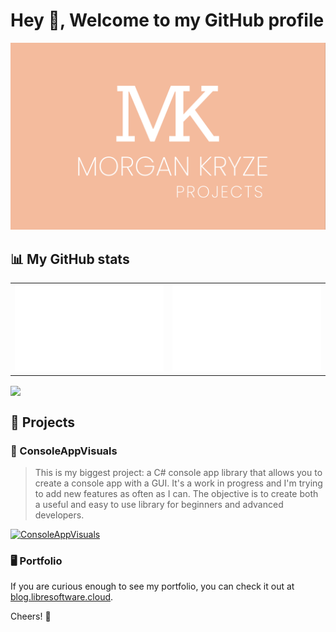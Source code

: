 # Hey 👋, Welcome to my GitHub profile

[![Profile icon](assets/profile_logo.png)](https://blog.mykodelab.dev/)

## 📊 My GitHub stats

<a href="https://github.com/MorganKryze/github-stats">
<table>
  <tr>
    <td><img src="https://raw.githubusercontent.com/MorganKryze/github-stats/master/generated/overview.svg" /></td>
    <td><img src="https://raw.githubusercontent.com/MorganKryze/github-stats/master/generated/languages.svg" /></td>
  </tr>
</table>
</a>

<div align="left">
    <img src="https://komarev.com/ghpvc/?username=MorganKryze&&style=flat-square" align="center" />
</div>

## 📁 Projects

### 🌄 ConsoleAppVisuals

> This is my biggest project: a C# console app library that allows you to create a console app with a GUI. It's a work in progress and I'm trying to add new features as often as I can. The objective is to create both a useful and easy to use library for beginners and advanced developers.

[![ConsoleAppVisuals](https://raw.githubusercontent.com/MorganKryze/ConsoleAppVisuals/main/docs/assets/vid/gif/presentation.gif)](https://github.com/MorganKryze/ConsoleAppVisuals)

### 🖥️ Portfolio

If you are curious enough to see my portfolio, you can check it out at [blog.libresoftware.cloud](https://blog.libresoftware.cloud).

Cheers! 🍻
